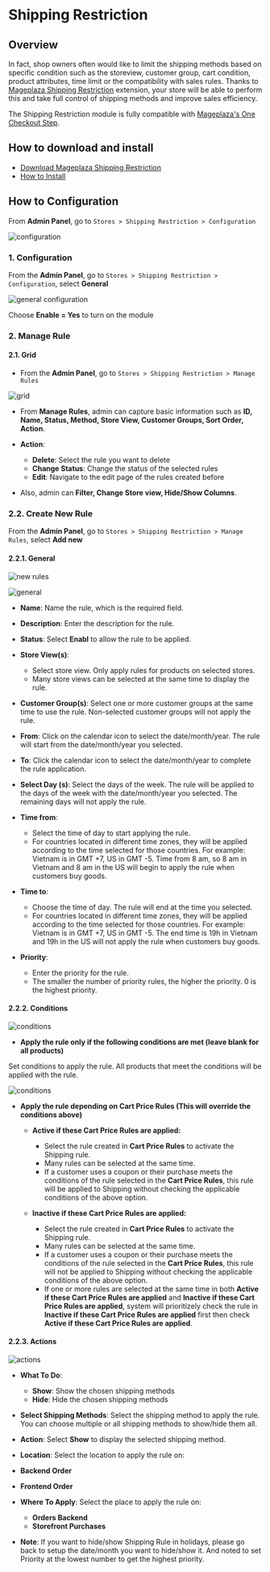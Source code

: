 # Shipping Restriction

## Overview

In fact, shop owners often would like to limit the shipping methods based on specific condition such as the storeview, customer group, cart condition, product attributes, time limit or the compatibility with sales rules. Thanks to [Mageplaza Shipping Restriction](https://www.mageplaza.com/magento-2-shipping-restriction/) extension, your store will be able to perform this and take full control of shipping methods and improve sales efficiency.

The Shipping Restriction module is fully compatible with [Mageplaza's One Checkout Step](https://www.mageplaza.com/magento-2-one-step-checkout-extension/).

## How to download and install

- [Download Mageplaza Shipping Restriction](https://www.mageplaza.com/magento-2-shipping-restriction/)
- [How to Install](https://www.mageplaza.com/install-magento-2-extension/)


## How to Configuration

From **Admin Panel**, go to `Stores > Shipping Restriction > Configuration`

![configuration](https://i.imgur.com/g39bBQX.png)

### 1. Configuration

From the **Admin Panel**, go to `Stores > Shipping Restriction > Configuration`, select **General**

![general configuration](https://i.imgur.com/3EqNhqX.png)

Choose **Enable = Yes** to turn on the module

### 2. Manage Rule

#### 2.1. Grid

- From the **Admin Panel**, go to `Stores > Shipping Restriction > Manage Rules`

![grid](https://i.imgur.com/ctkUae7.png)

- From **Manage Rules**, admin can capture basic information such as **ID, Name, Status, Method, Store View, Customer Groups, Sort Order, Action**.

- **Action**:
  - **Delete**: Select the rule you want to delete
  - **Change Status**: Change the status of the selected rules
  - **Edit**: Navigate to the edit page of the rules created before
  
- Also, admin can **Filter, Change Store view, Hide/Show Columns**.

### 2.2. Create New Rule

From the **Admin Panel**, go to `Stores > Shipping Restriction > Manage Rules`, select **Add new**


#### 2.2.1. General

![new rules](https://i.imgur.com/AOxl3ys.png)

![general](https://i.imgur.com/3mwLpZ5.png)


- **Name**: Name the rule, which is the required field.

- **Description**: Enter the description for the rule.

- **Status**: Select **Enabl** to allow the rule to be applied.

- **Store View(s)**:
  - Select store view. Only apply rules for products on selected stores.
  - Many store views can be selected at the same time to display the rule.
  
- **Customer Group(s)**: Select one or more customer groups at the same time to use the rule. Non-selected customer groups will not apply the rule.

- **From**: Click on the calendar icon to select the date/month/year. The rule will start from the date/month/year you selected.

- **To**: Click the calendar icon to select the date/month/year to complete the rule application.

- **Select Day (s)**: Select the days of the week. The rule will be applied to the days of the week with the date/month/year you selected. The remaining days will not apply the rule.

- **Time from**:
  - Select the time of day to start applying the rule.
  - For countries located in different time zones, they will be applied according to the time selected for those countries. For example: Vietnam is in GMT +7, US in GMT -5. Time from 8 am, so 8 am in Vietnam and 8 am in the US will begin to apply the rule when customers buy goods.
  
- **Time to**:
  - Choose the time of day. The rule will end at the time you selected.
  - For countries located in different time zones, they will be applied according to the time selected for those countries. For example: Vietnam is in GMT +7, US in GMT -5. The end time is 19h in Vietnam and 19h in the US will not apply the rule when customers buy goods.
  
- **Priority**:
  - Enter the priority for the rule.
  - The smaller the number of priority rules, the higher the priority. 0 is the highest priority.


#### 2.2.2. Conditions

![conditions](https://i.imgur.com/k86Nj8S.png)

- **Apply the rule only if the following conditions are met (leave blank for all products)**

Set conditions to apply the rule. All products that meet the conditions will be applied with the rule.

![conditions](https://i.imgur.com/qkvqc2z.png)

- **Apply the rule depending on Cart Price Rules (This will override the conditions above)**

  - **Active if these Cart Price Rules are applied:**
    - Select the rule created in **Cart Price Rules** to activate the Shipping rule.
    - Many rules can be selected at the same time.
    - If a customer uses a coupon or their purchase meets the conditions of the rule selected in the **Cart Price Rules**, this rule will be applied to Shipping without checking the applicable conditions of the above option.

  - **Inactive if these Cart Price Rules are applied:**
    - Select the rule created in **Cart Price Rules** to activate the Shipping rule.
    - Many rules can be selected at the same time.
    - If a customer uses a coupon or their purchase meets the conditions of the rule selected in the **Cart Price Rules**, this rule will not be applied to Shipping without checking the applicable conditions of the above option. 
    - If one or more rules are selected at the same time in both **Active if these Cart Price Rules are applied** and **Inactive if these Cart Price Rules are applied**, system will prioritizely check the rule in **Inactive if these Cart Price Rules are applied** first then check **Active if these Cart Price Rules are applied**. 
    
#### 2.2.3. Actions

![actions](https://i.imgur.com/9Icq0VL.png)

- **What To Do**: 
  - **Show**: Show the chosen shipping methods
  - **Hide**: Hide the chosen shipping methods


- **Select Shipping Methods**: Select the shipping method to apply the rule. You can choose multiple or all shipping methods to show/hide them all.
- **Action**: Select **Show** to display the selected shipping method.
- **Location**: Select the location to apply the rule on:
- **Backend Order**
- **Frontend Order**
- **Where To Apply**: Select the place to apply the rule on:
  - **Orders Backend**
  - **Storefront Purchases**
  
- **Note**: If you want to hide/show Shipping Rule in holidays, please go back to setup the date/month you want to hide/show it. And noted to set Priority at the lowest number to get the highest priority.
